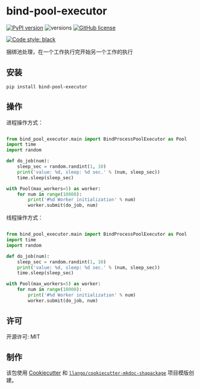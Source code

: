 # bind-pool-executor


[![PyPI version](https://badge.fury.io/py/bind-pool-executor.svg)](https://badge.fury.io/py/bind-pool-executor)
![versions](https://img.shields.io/pypi/pyversions/bind-pool-executor.svg)
[![GitHub license](https://img.shields.io/github/license/mgancita/bind-pool-executor.svg)](https://github.com/mgancita/bind-pool-executor/blob/main/LICENSE)


[![Code style: black](https://img.shields.io/badge/code%20style-black-000000.svg)](https://github.com/psf/black)


捆绑池处理，在一个工作执行完开始另一个工作的执行

## 安装

```
pip install bind-pool-executor
```

## 操作

进程操作方式：
```python

from bind_pool_executor.main import BindProcessPoolExecutor as Pool
import time 
import random

def do_job(num):
    sleep_sec = random.randint(1, 10)
    print('value: %d, sleep: %d sec.' % (num, sleep_sec))
    time.sleep(sleep_sec)

with Pool(max_workers=5) as worker:
    for num in range(10000):
        print('#%d Worker initialization' % num)
        worker.submit(do_job, num)

```

线程操作方式：
```python

from bind_pool_executor.main import BindProcessPoolExecutor as Pool
import time 
import random

def do_job(num):
    sleep_sec = random.randint(1, 10)
    print('value: %d, sleep: %d sec.' % (num, sleep_sec))
    time.sleep(sleep_sec)

with Pool(max_workers=5) as worker:
    for num in range(10000):
        print('#%d Worker initialization' % num)
        worker.submit(do_job, num)

```

## 许可
开源许可: MIT

## 制作
该包使用 [Cookiecutter](https://github.com/audreyr/cookiecutter) 和 [`llango/cookiecutter-mkdoc-shapackage`](https://github.com/llango/cookiecutter-mkdoc-shapackage/) 项目模版创建。
